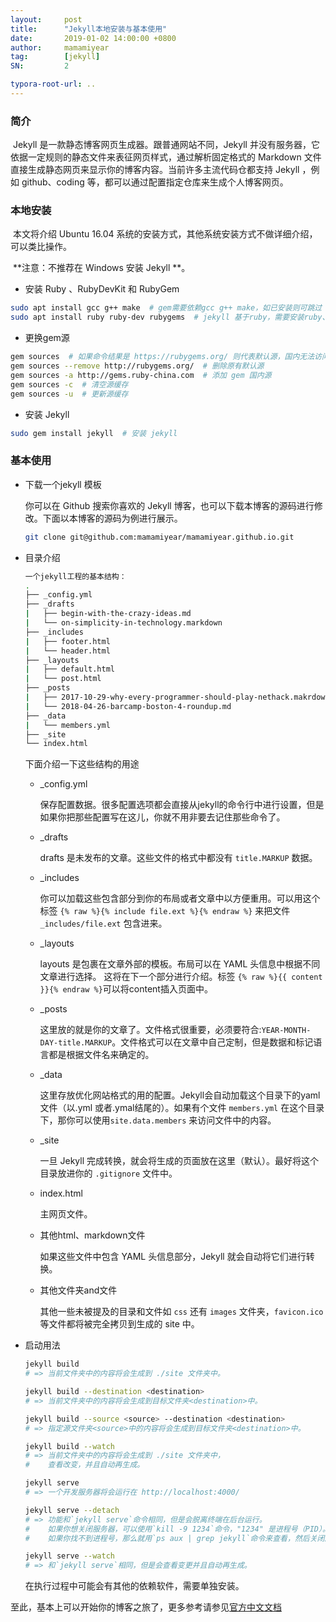 ```yaml
---
layout:     post
title:      "Jekyll本地安装与基本使用"
date:       2019-01-02 14:00:00 +0800
author:     mamamiyear
tag:        [jekyll]
SN:         2

typora-root-url: ..
---
```


### 简介

​	Jekyll 是一款静态博客网页生成器。跟普通网站不同，Jekyll 并没有服务器，它依据一定规则的静态文件来表征网页样式，通过解析固定格式的 Markdown 文件直接生成静态网页来显示你的博客内容。当前许多主流代码仓都支持 Jekyll ，例如 github、coding 等，都可以通过配置指定仓库来生成个人博客网页。



### 本地安装

​	本文将介绍 Ubuntu 16.04 系统的安装方式，其他系统安装方式不做详细介绍，可以类比操作。

​	**注意：不推荐在 Windows 安装 Jekyll **。

- 安装 Ruby 、RubyDevKit 和 RubyGem

```bash
sudo apt install gcc g++ make  # gem需要依赖gcc g++ make，如已安装则可跳过
sudo apt install ruby ruby-dev rubygems  # jekyll 基于ruby，需要安装ruby、ruby-dev、rubygems
```

- 更换gem源

```bash
gem sources  # 如果命令结果是 https://rubygems.org/ 则代表默认源，国内无法访问，需要换源
gem sources --remove http://rubygems.org/  # 删除原有默认源
gem sources -a http://gems.ruby-china.com  # 添加 gem 国内源
gem sources -c  # 清空源缓存
gem sources -u  # 更新源缓存
```

- 安装 Jekyll

```bash
sudo gem install jekyll  # 安装 jekyll
```



### 基本使用

- 下载一个jekyll 模板

  你可以在 Github 搜索你喜欢的 Jekyll 博客，也可以下载本博客的源码进行修改。下面以本博客的源码为例进行展示。

  ```bash
  git clone git@github.com:mamamiyear/mamamiyear.github.io.git
  ```

- 目录介绍

  ```bash
  一个jekyll工程的基本结构：
  .
  ├── _config.yml
  ├── _drafts
  |   ├── begin-with-the-crazy-ideas.md
  |   └── on-simplicity-in-technology.markdown
  ├── _includes
  |   ├── footer.html
  |   └── header.html
  ├── _layouts
  |   ├── default.html
  |   └── post.html
  ├── _posts
  |   ├── 2017-10-29-why-every-programmer-should-play-nethack.makrdown
  |   └── 2018-04-26-barcamp-boston-4-roundup.md
  ├── _data
  |   └── members.yml
  ├── _site
  └── index.html
  ```

  下面介绍一下这些结构的用途

  - _config.yml

    保存配置数据。很多配置选项都会直接从jekyll的命令行中进行设置，但是如果你把那些配置写在这儿，你就不用非要去记住那些命令了。

  - _drafts

    drafts 是未发布的文章。这些文件的格式中都没有 `title.MARKUP` 数据。

  - _includes

    你可以加载这些包含部分到你的布局或者文章中以方便重用。可以用这个标签 `{% raw %}{% include file.ext %}{% endraw %}` 来把文件 `_includes/file.ext` 包含进来。

  - _layouts

    layouts 是包裹在文章外部的模板。布局可以在 YAML 头信息中根据不同文章进行选择。 这将在下一个部分进行介绍。标签 `{% raw %}{{ content }}{% endraw %}`可以将content插入页面中。

  - _posts

    这里放的就是你的文章了。文件格式很重要，必须要符合:`YEAR-MONTH-DAY-title.MARKUP`。文件格式可以在文章中自己定制，但是数据和标记语言都是根据文件名来确定的。

  - _data

    这里存放优化网站格式的用的配置。Jekyll会自动加载这个目录下的yaml文件（以.yml 或者.ymal结尾的）。如果有个文件 `members.yml` 在这个目录下，那你可以使用`site.data.members` 来访问文件中的内容。

  - _site

    一旦 Jekyll 完成转换，就会将生成的页面放在这里（默认）。最好将这个目录放进你的 `.gitignore` 文件中。

  - index.html

    主网页文件。

  - 其他html、markdown文件

    如果这些文件中包含 YAML 头信息部分，Jekyll 就会自动将它们进行转换。

  - 其他文件夹and文件

    其他一些未被提及的目录和文件如 `css` 还有 `images` 文件夹，`favicon.ico` 等文件都将被完全拷贝到生成的 site 中。

- 启动用法

  ```bash
  jekyll build
  # => 当前文件夹中的内容将会生成到 ./site 文件夹中。
  
  jekyll build --destination <destination>
  # => 当前文件夹中的内容将会生成到目标文件夹<destination>中。
  
  jekyll build --source <source> --destination <destination>
  # => 指定源文件夹<source>中的内容将会生成到目标文件夹<destination>中。
  
  jekyll build --watch
  # => 当前文件夹中的内容将会生成到 ./site 文件夹中，
  #    查看改变，并且自动再生成。
  
  jekyll serve
  # => 一个开发服务器将会运行在 http://localhost:4000/
  
  jekyll serve --detach
  # => 功能和`jekyll serve`命令相同，但是会脱离终端在后台运行。
  #    如果你想关闭服务器，可以使用`kill -9 1234`命令，"1234" 是进程号（PID）。
  #    如果你找不到进程号，那么就用`ps aux | grep jekyll`命令来查看，然后关闭服务器。[更多](http://unixhelp.ed.ac.uk/shell/jobz5.html).
  
  jekyll serve --watch
  # => 和`jekyll serve`相同，但是会查看变更并且自动再生成。
  ```

  在执行过程中可能会有其他的依赖软件，需要单独安装。



至此，基本上可以开始你的博客之旅了，更多参考请参见[官方中文文档](https://www.jekyll.com.cn/)

